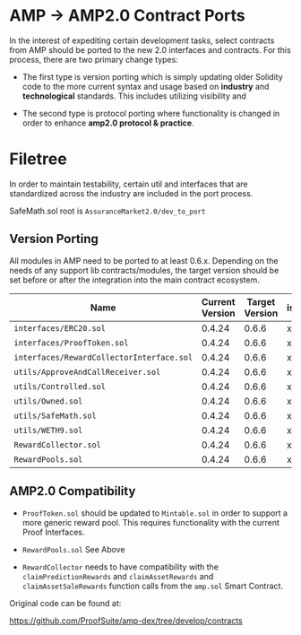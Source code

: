# AMP -> AMP2.0 Contract Ports

In the interest of expediting certain development tasks, select contracts
from AMP should be ported to the new 2.0 interfaces and contracts. For this
process, there are two primary change types:

* The first type is version porting which is simply updating older Solidity
code to the more current syntax and usage based on **industry** and
**technological** standards.  This includes utilizing visibility and

* The second type is protocol porting where functionality is changed in order
to enhance **amp2.0 protocol & practice**.  

# Filetree
In order to maintain testability, certain util and interfaces that are
standardized across the industry are included in the port process.

SafeMath.sol
root is `AssuranceMarket2.0/dev_to_port`

## Version Porting

All modules in AMP need to be ported to at least 0.6.x.  Depending on the needs
of any support lib contracts/modules, the target version should be set before
or after the integration into the main contract ecosystem.

| Name | Current Version | Target Version | isPorted |
| --- | ---| --- | --- |
| `interfaces/ERC20.sol`                    | 0.4.24 | 0.6.6 | x |
| `interfaces/ProofToken.sol`               | 0.4.24 | 0.6.6 | x |
| `interfaces/RewardCollectorInterface.sol` | 0.4.24 | 0.6.6 | x |
| `utils/ApproveAndCallReceiver.sol`        | 0.4.24 | 0.6.6 | x |
| `utils/Controlled.sol`                    | 0.4.24 | 0.6.6 | x |
| `utils/Owned.sol`                         | 0.4.24 | 0.6.6 | x |
| `utils/SafeMath.sol`                      | 0.4.24 | 0.6.6 | x |
| `utils/WETH9.sol`                         | 0.4.24 | 0.6.6 | x |
| `RewardCollector.sol`                     | 0.4.24 | 0.6.6 | x |
| `RewardPools.sol`                         | 0.4.24 | 0.6.6 | x |


## AMP2.0 Compatibility

* `ProofToken.sol` should be updated to `Mintable.sol` in order to support a more
generic reward pool.  This requires functionality with the current
Proof Interfaces.

* `RewardPools.sol` See Above

* `RewardCollector` needs to have compatibility with the `claimPredictionRewards`
and `claimAssetRewards` and `claimAssetSaleRewards` function calls from the
`amp.sol` Smart Contract.

Original code can be found at:

https://github.com/ProofSuite/amp-dex/tree/develop/contracts
